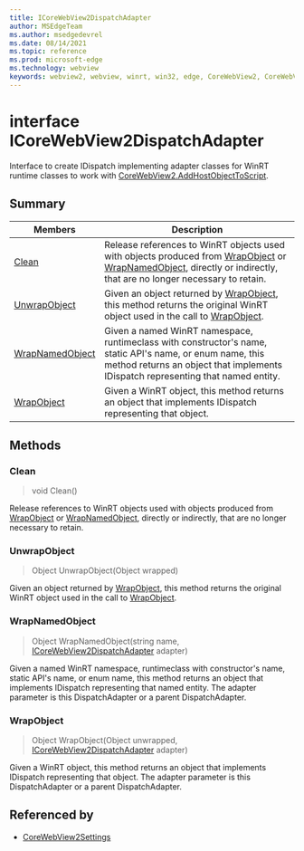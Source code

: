 ```yaml
---
title: ICoreWebView2DispatchAdapter
author: MSEdgeTeam
ms.author: msedgedevrel
ms.date: 08/14/2021
ms.topic: reference
ms.prod: microsoft-edge
ms.technology: webview
keywords: webview2, webview, winrt, win32, edge, CoreWebView2, CoreWebView2Controller, browser control, edge html, ICoreWebView2DispatchAdapter
---
```


# interface ICoreWebView2DispatchAdapter



Interface to create IDispatch implementing adapter classes for WinRT runtime classes to work with [CoreWebView2.AddHostObjectToScript](corewebview2.md#addhostobjecttoscript).

## Summary

Members|Description
--|--
[Clean](#clean) | Release references to WinRT objects used with objects produced from [WrapObject](#wrapobject) or [WrapNamedObject](#wrapnamedobject), directly or indirectly, that are no longer necessary to retain.
[UnwrapObject](#unwrapobject) | Given an object returned by [WrapObject](#wrapobject), this method returns the original WinRT object used in the call to [WrapObject](#wrapobject).
[WrapNamedObject](#wrapnamedobject) | Given a named WinRT namespace, runtimeclass with constructor's name, static API's name, or enum name, this method returns an object that implements IDispatch representing that named entity.
[WrapObject](#wrapobject) | Given a WinRT object, this method returns an object that implements IDispatch representing that object.



## Methods

### Clean

> void Clean()

Release references to WinRT objects used with objects produced from [WrapObject](#wrapobject) or [WrapNamedObject](#wrapnamedobject), directly or indirectly, that are no longer necessary to retain.



### UnwrapObject

> Object UnwrapObject(Object wrapped)

Given an object returned by [WrapObject](#wrapobject), this method returns the original WinRT object used in the call to [WrapObject](#wrapobject).



### WrapNamedObject

> Object WrapNamedObject(string name, [ICoreWebView2DispatchAdapter](icorewebview2dispatchadapter.md) adapter)

Given a named WinRT namespace, runtimeclass with constructor's name, static API's name, or enum name, this method returns an object that implements IDispatch representing that named entity.
The adapter parameter is this DispatchAdapter or a parent DispatchAdapter.



### WrapObject

> Object WrapObject(Object unwrapped, [ICoreWebView2DispatchAdapter](icorewebview2dispatchadapter.md) adapter)

Given a WinRT object, this method returns an object that implements IDispatch representing that object.
The adapter parameter is this DispatchAdapter or a parent DispatchAdapter.






## Referenced by

- [CoreWebView2Settings](corewebview2settings.md)
